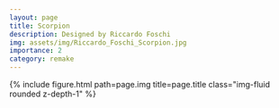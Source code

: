 ```yaml
---
layout: page
title: Scorpion
description: Designed by Riccardo Foschi
img: assets/img/Riccardo_Foschi_Scorpion.jpg
importance: 2
category: remake
---
```


<div class="row">
    <div class="col-sm mt-3 mt-md-0">
        {% include figure.html path=page.img title=page.title class="img-fluid rounded z-depth-1" %}
    </div>
</div>